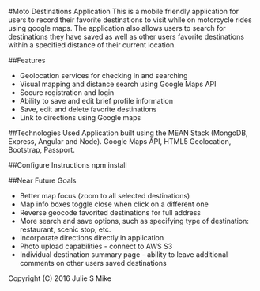 #Moto Destinations Application
This is a mobile friendly application for users to record their favorite destinations to visit while on motorcycle rides using google maps.  The application also allows users to search for destinations they have saved as well as other users favorite destinations within a specified distance of their current location.


##Features
- Geolocation services for checking in and searching
- Visual mapping and distance search using Google Maps API
- Secure registration and login
- Ability to save and edit brief profile information
- Save, edit and delete favorite destinations
- Link to directions using Google maps


##Technologies Used
Application built using the MEAN Stack (MongoDB, Express, Angular and Node).  Google Maps API, HTML5 Geolocation, Bootstrap, Passport.

##Configure Instructions
npm install

##Near Future Goals
- Better map focus (zoom to all selected destinations)
- Map info boxes toggle close when click on a different one
- Reverse geocode favorited destinations for full address
- More search and save options, such as specifying type of destination: restaurant, scenic stop, etc.
- Incorporate directions directly in application
- Photo upload capabilities - connect to AWS S3
- Individual destination summary page - ability to leave additional comments on other users saved destinations


Copyright (C) 2016 Julie S Mike
